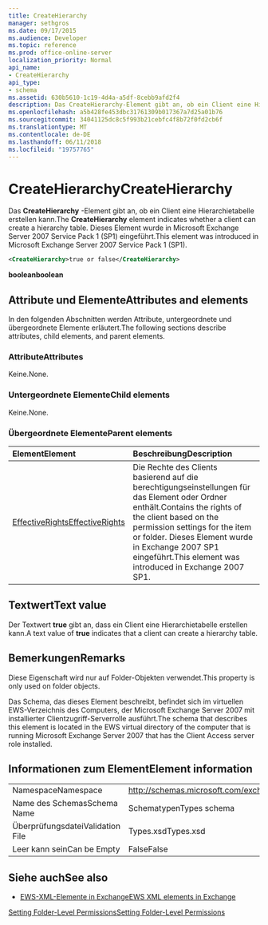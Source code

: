 ```yaml
---
title: CreateHierarchy
manager: sethgros
ms.date: 09/17/2015
ms.audience: Developer
ms.topic: reference
ms.prod: office-online-server
localization_priority: Normal
api_name:
- CreateHierarchy
api_type:
- schema
ms.assetid: 630b5610-1c19-4d4a-a5df-8cebb9afd2f4
description: Das CreateHierarchy-Element gibt an, ob ein Client eine Hierarchietabelle erstellen kann. Dieses Element wurde in Microsoft Exchange Server 2007 Service Pack 1 (SP1) eingeführt.
ms.openlocfilehash: a5b428fe453dbc31761309b017367a7d25a01b76
ms.sourcegitcommit: 34041125dc8c5f993b21cebfc4f8b72f0fd2cb6f
ms.translationtype: MT
ms.contentlocale: de-DE
ms.lasthandoff: 06/11/2018
ms.locfileid: "19757765"
---
```

# <a name="createhierarchy"></a><span data-ttu-id="99999-104">CreateHierarchy</span><span class="sxs-lookup"><span data-stu-id="99999-104">CreateHierarchy</span></span>

<span data-ttu-id="99999-105">Das **CreateHierarchy** -Element gibt an, ob ein Client eine Hierarchietabelle erstellen kann.</span><span class="sxs-lookup"><span data-stu-id="99999-105">The **CreateHierarchy** element indicates whether a client can create a hierarchy table.</span></span> <span data-ttu-id="99999-106">Dieses Element wurde in Microsoft Exchange Server 2007 Service Pack 1 (SP1) eingeführt.</span><span class="sxs-lookup"><span data-stu-id="99999-106">This element was introduced in Microsoft Exchange Server 2007 Service Pack 1 (SP1).</span></span> 
  
```xml
<CreateHierarchy>true or false</CreateHierarchy>
```

 <span data-ttu-id="99999-107">**boolean**</span><span class="sxs-lookup"><span data-stu-id="99999-107">**boolean**</span></span>
## <a name="attributes-and-elements"></a><span data-ttu-id="99999-108">Attribute und Elemente</span><span class="sxs-lookup"><span data-stu-id="99999-108">Attributes and elements</span></span>

<span data-ttu-id="99999-109">In den folgenden Abschnitten werden Attribute, untergeordnete und übergeordnete Elemente erläutert.</span><span class="sxs-lookup"><span data-stu-id="99999-109">The following sections describe attributes, child elements, and parent elements.</span></span>
  
### <a name="attributes"></a><span data-ttu-id="99999-110">Attribute</span><span class="sxs-lookup"><span data-stu-id="99999-110">Attributes</span></span>

<span data-ttu-id="99999-111">Keine.</span><span class="sxs-lookup"><span data-stu-id="99999-111">None.</span></span>
  
### <a name="child-elements"></a><span data-ttu-id="99999-112">Untergeordnete Elemente</span><span class="sxs-lookup"><span data-stu-id="99999-112">Child elements</span></span>

<span data-ttu-id="99999-113">Keine.</span><span class="sxs-lookup"><span data-stu-id="99999-113">None.</span></span>
  
### <a name="parent-elements"></a><span data-ttu-id="99999-114">Übergeordnete Elemente</span><span class="sxs-lookup"><span data-stu-id="99999-114">Parent elements</span></span>

|<span data-ttu-id="99999-115">**Element**</span><span class="sxs-lookup"><span data-stu-id="99999-115">**Element**</span></span>|<span data-ttu-id="99999-116">**Beschreibung**</span><span class="sxs-lookup"><span data-stu-id="99999-116">**Description**</span></span>|
|:-----|:-----|
|[<span data-ttu-id="99999-117">EffectiveRights</span><span class="sxs-lookup"><span data-stu-id="99999-117">EffectiveRights</span></span>](effectiverights.md) <br/> |<span data-ttu-id="99999-118">Die Rechte des Clients basierend auf die berechtigungseinstellungen für das Element oder Ordner enthält.</span><span class="sxs-lookup"><span data-stu-id="99999-118">Contains the rights of the client based on the permission settings for the item or folder.</span></span> <span data-ttu-id="99999-119">Dieses Element wurde in Exchange 2007 SP1 eingeführt.</span><span class="sxs-lookup"><span data-stu-id="99999-119">This element was introduced in Exchange 2007 SP1.</span></span>  <br/> |
   
## <a name="text-value"></a><span data-ttu-id="99999-120">Textwert</span><span class="sxs-lookup"><span data-stu-id="99999-120">Text value</span></span>

<span data-ttu-id="99999-121">Der Textwert **true** gibt an, dass ein Client eine Hierarchietabelle erstellen kann.</span><span class="sxs-lookup"><span data-stu-id="99999-121">A text value of **true** indicates that a client can create a hierarchy table.</span></span> 
  
## <a name="remarks"></a><span data-ttu-id="99999-122">Bemerkungen</span><span class="sxs-lookup"><span data-stu-id="99999-122">Remarks</span></span>

<span data-ttu-id="99999-123">Diese Eigenschaft wird nur auf Folder-Objekten verwendet.</span><span class="sxs-lookup"><span data-stu-id="99999-123">This property is only used on folder objects.</span></span>
  
<span data-ttu-id="99999-124">Das Schema, das dieses Element beschreibt, befindet sich im virtuellen EWS-Verzeichnis des Computers, der Microsoft Exchange Server 2007 mit installierter Clientzugriff-Serverrolle ausführt.</span><span class="sxs-lookup"><span data-stu-id="99999-124">The schema that describes this element is located in the EWS virtual directory of the computer that is running Microsoft Exchange Server 2007 that has the Client Access server role installed.</span></span>
  
## <a name="element-information"></a><span data-ttu-id="99999-125">Informationen zum Element</span><span class="sxs-lookup"><span data-stu-id="99999-125">Element information</span></span>

|||
|:-----|:-----|
|<span data-ttu-id="99999-126">Namespace</span><span class="sxs-lookup"><span data-stu-id="99999-126">Namespace</span></span>  <br/> |http://schemas.microsoft.com/exchange/services/2006/types  <br/> |
|<span data-ttu-id="99999-127">Name des Schemas</span><span class="sxs-lookup"><span data-stu-id="99999-127">Schema Name</span></span>  <br/> |<span data-ttu-id="99999-128">Schematypen</span><span class="sxs-lookup"><span data-stu-id="99999-128">Types schema</span></span>  <br/> |
|<span data-ttu-id="99999-129">Überprüfungsdatei</span><span class="sxs-lookup"><span data-stu-id="99999-129">Validation File</span></span>  <br/> |<span data-ttu-id="99999-130">Types.xsd</span><span class="sxs-lookup"><span data-stu-id="99999-130">Types.xsd</span></span>  <br/> |
|<span data-ttu-id="99999-131">Leer kann sein</span><span class="sxs-lookup"><span data-stu-id="99999-131">Can be Empty</span></span>  <br/> |<span data-ttu-id="99999-132">False</span><span class="sxs-lookup"><span data-stu-id="99999-132">False</span></span>  <br/> |
   
## <a name="see-also"></a><span data-ttu-id="99999-133">Siehe auch</span><span class="sxs-lookup"><span data-stu-id="99999-133">See also</span></span>



- [<span data-ttu-id="99999-134">EWS-XML-Elemente in Exchange</span><span class="sxs-lookup"><span data-stu-id="99999-134">EWS XML elements in Exchange</span></span>](ews-xml-elements-in-exchange.md)


[<span data-ttu-id="99999-135">Setting Folder-Level Permissions</span><span class="sxs-lookup"><span data-stu-id="99999-135">Setting Folder-Level Permissions</span></span>](http://msdn.microsoft.com/library/c7530e86-5112-401c-b10a-9c054ae59f07%28Office.15%29.aspx)

